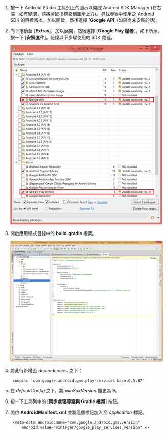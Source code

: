 1. 按一下 Android Studio 工具列上的圖示以開啟 Android SDK Manager (在右端︰如有疑問，請將滑鼠指標移到圖示上方)。尋找專案中使用之 Android SDK 的目標版本，加以開啟，然後選擇 [**Google API**] \(如果尚未安裝的話\)。

2. 向下捲動至 [**Extras**]，加以展開，然後選擇 [**Google Play 服務**]，如下所示。按一下 [**安裝套件**]。記錄以下步驟使用的 SDK 路徑。 

   	![](./media/notification-hubs-android-get-started/notification-hub-create-android-app4.png)


3. 開啟應用程式目錄中的 **build.gradle** 檔案。

	![](./media/mobile-services-android-get-started-push/android-studio-push-build-gradle.png)

4. 將此行新增至  *dependencies* 之下： 

   		compile 'com.google.android.gms:play-services-base:6.5.87'

5. 在  *defaultConfig* 之下，將  *minSdkVersion* 變更為 9。
 
6. 按一下工具列中的 [**同步處理專案與 Gradle 檔案**] 按鈕。

7. 開啟 **AndroidManifest.xml** 並將這個標記加入至  *application* 標記。

        <meta-data android:name="com.google.android.gms.version"
            android:value="@integer/google_play_services_version" />
 




<!--HONumber=49-->